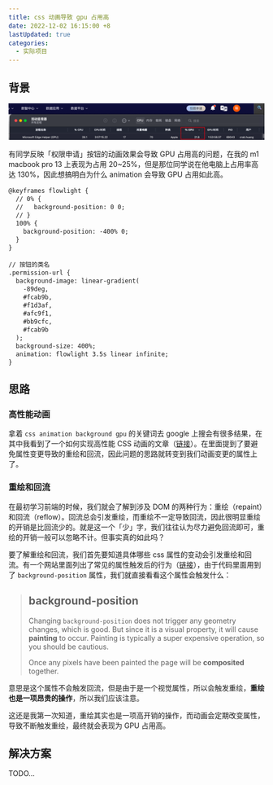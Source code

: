 ```yaml
---
title: css 动画导致 gpu 占用高
date: 2022-12-02 16:15:00 +8
lastUpdated: true
categories:
  - 实际项目
---
```


## 背景

![image-20221202141652806](./img/image-20221202141652806.png)

有同学反映「权限申请」按钮的动画效果会导致 GPU 占用高的问题，在我的 m1 macbook pro 13 上表现为占用 20~25%，但是那位同学说在他电脑上占用率高达 130%，因此想搞明白为什么 animation 会导致 GPU 占用如此高。

```less
@keyframes flowlight {
  // 0% {
  //   background-position: 0 0;
  // }
  100% {
    background-position: -400% 0;
  }
}

// 按钮的类名
.permission-url {
  background-image: linear-gradient(
    -89deg,
    #fcab9b,
    #f1d3af,
    #afc9f1,
    #bb9cfc,
    #fcab9b
  );
  background-size: 400%;
  animation: flowlight 3.5s linear infinite;
}
```

## 思路

### 高性能动画

拿着 `css animation background gpu` 的关键词去 google 上搜会有很多结果，在其中我看到了一个如何实现高性能 CSS 动画的文章（[链接](https://web.dev/animations-guide/#triggers)）。在里面提到了要避免属性变更导致的重绘和回流，因此问题的思路就转变到我们动画变更的属性上了。

### 重绘和回流

在最初学习前端的时候，我们就会了解到涉及 DOM 的两种行为：重绘（repaint）和回流（reflow）。回流总会引发重绘，而重绘不一定导致回流，因此很明显重绘的开销是比回流少的。就是这一个「少」字，我们往往认为尽力避免回流即可，重绘的开销一般可以忽略不计。但事实真的如此吗？

要了解重绘和回流，我们首先要知道具体哪些 css 属性的变动会引发重绘和回流。有一个网站里面列出了常见的属性触发后的行为（[链接](https://csstriggers.com/)），由于代码里面用到了 `background-position` 属性，我们就直接看看这个属性会触发什么：

> ## background-position
>
> Changing `background-position` does not trigger any geometry changes, which is good. But since it is a visual property, it will cause **painting** to occur. Painting is typically a super expensive operation, so you should be cautious.
>
> Once any pixels have been painted the page will be **composited** together.

意思是这个属性不会触发回流，但是由于是一个视觉属性，所以会触发重绘，**重绘也是一项昂贵的操作**，所以我们应该注意。

这还是我第一次知道，重绘其实也是一项高开销的操作，而动画会定期改变属性，导致不断触发重绘，最终就会表现为 GPU 占用高。

## 解决方案

TODO...

